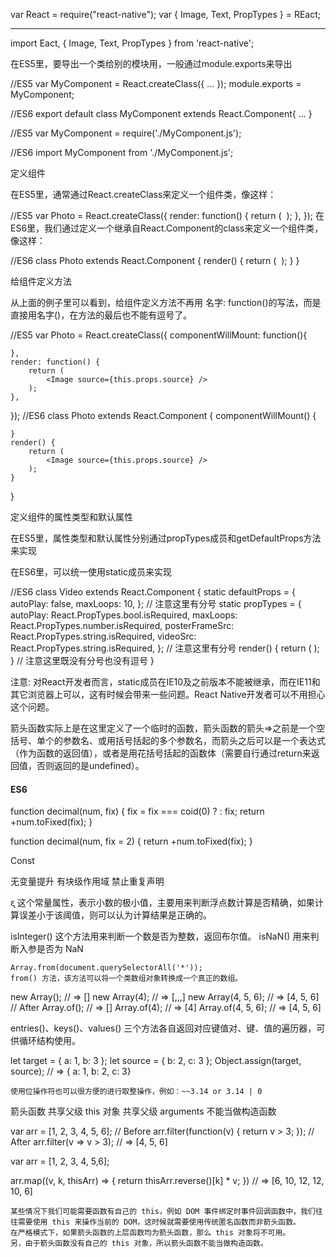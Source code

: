 var React = require("react-native");
var {
    Image,
    Text,
    PropTypes
} = REact;

---
import Eact, {
    Image,
    Text,
    PropTypes
} from 'react-native';

在ES5里，要导出一个类给别的模块用，一般通过module.exports来导出

//ES5
var MyComponent = React.createClass({
    ...
});
module.exports = MyComponent;

//ES6
export default class MyComponent extends React.Component{
    ...
}

//ES5
var MyComponent = require('./MyComponent.js');

//ES6
import MyComponent from './MyComponent.js';

定义组件

在ES5里，通常通过React.createClass来定义一个组件类，像这样：

//ES5
var Photo = React.createClass({
    render: function() {
        return (
            <Image source={this.props.source} />
        );
    },
});
在ES6里，我们通过定义一个继承自React.Component的class来定义一个组件类，像这样：

//ES6
class Photo extends React.Component {
    render() {
        return (
            <Image source={this.props.source} />
        );
    }
}


给组件定义方法

从上面的例子里可以看到，给组件定义方法不再用 名字: function()的写法，而是直接用名字()，在方法的最后也不能有逗号了。

//ES5 
var Photo = React.createClass({
    componentWillMount: function(){

    },
    render: function() {
        return (
            <Image source={this.props.source} />
        );
    },
});
//ES6
class Photo extends React.Component {
    componentWillMount() {

    }
    render() {
        return (
            <Image source={this.props.source} />
        );
    }
}

定义组件的属性类型和默认属性

在ES5里，属性类型和默认属性分别通过propTypes成员和getDefaultProps方法来实现

在ES6里，可以统一使用static成员来实现

//ES6
class Video extends React.Component {
    static defaultProps = {
        autoPlay: false,
        maxLoops: 10,
    };  // 注意这里有分号
    static propTypes = {
        autoPlay: React.PropTypes.bool.isRequired,
        maxLoops: React.PropTypes.number.isRequired,
        posterFrameSrc: React.PropTypes.string.isRequired,
        videoSrc: React.PropTypes.string.isRequired,
    };  // 注意这里有分号
    render() {
        return (
            <View />
        );
    } // 注意这里既没有分号也没有逗号
}

注意: 对React开发者而言，static成员在IE10及之前版本不能被继承，而在IE11和其它浏览器上可以，这有时候会带来一些问题。React Native开发者可以不用担心这个问题。


箭头函数实际上是在这里定义了一个临时的函数，箭头函数的箭头=>之前是一个空括号、单个的参数名、或用括号括起的多个参数名，而箭头之后可以是一个表达式（作为函数的返回值），或者是用花括号括起的函数体（需要自行通过return来返回值，否则返回的是undefined）。

#### ES6

function decimal(num, fix) {
    fix = fix === coid(0) ? : fix;
    return +num.toFixed(fix);
}

function decimal(num, fix = 2) {
    return +num.toFixed(fix);
}

Const

无变量提升
有块级作用域
禁止重复声明

ᶓ 这个常量属性，表示小数的极小值，主要用来判断浮点数计算是否精确，如果计算误差小于该阈值，则可以认为计算结果是正确的。

isInteger() 这个方法用来判断一个数是否为整数，返回布尔值。
isNaN() 用来判断入参是否为 NaN

    Array.from(document.querySelectorAll('*'));
    from() 方法，该方法可以将一个类数组对象转换成一个真正的数组。

new Array();        // => []
new Array(4);       // => [,,,]
new Array(4, 5, 6); // => [4, 5, 6]
// After
Array.of();         // => []
Array.of(4);        // => [4]
Array.of(4, 5, 6);  // => [4, 5, 6]

entries()、keys()、values() 三个方法各自返回对应键值对、键、值的遍历器，可供循环结构使用。

let target = {
    a: 1,
    b: 3
};
let source = {
    b: 2,
    c: 3
};
Object.assign(target, source); // => { a: 1, b: 2, c: 3}

    使用位操作符也可以很方便的进行取整操作，例如：~~3.14 or 3.14 | 0


箭头函数
    共享父级 this 对象
    共享父级 arguments
    不能当做构造函数

var arr = [1, 2, 3, 4, 5, 6];
// Before
arr.filter(function(v) {
    return v > 3;
});
// After
arr.filter(v => v > 3); // => [4, 5, 6]

var arr = [1, 2, 3, 4, 5,6];

arr.map((v, k, thisArr) => {
    return thisArr.reverse()[k] * v;
}) // => [6, 10, 12, 12, 10, 6]

    某些情况下我们可能需要函数有自己的 this，例如 DOM 事件绑定时事件回调函数中，我们往往需要使用 this 来操作当前的 DOM，这时候就需要使用传统匿名函数而非箭头函数。
    在严格模式下，如果箭头函数的上层函数均为箭头函数，那么 this 对象将不可用。
    另，由于箭头函数没有自己的 this 对象，所以箭头函数不能当做构造函数。

